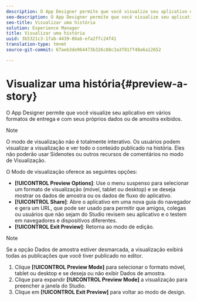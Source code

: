 ```yaml
---
description: O App Designer permite que você visualize seu aplicativo em vários formatos de entrega e com seus próprios dados ou de amostra exibidos.
seo-description: O App Designer permite que você visualize seu aplicativo em vários formatos de entrega e com seus próprios dados ou de amostra exibidos.
seo-title: Visualizar uma história
solution: Experience Manager
title: Visualizar uma história
uuid: 3b5321c3-1fab-4439-86ab-efa2ffc24f41
translation-type: tm+mt
source-git-commit: 67aeb3de964473b326c88c3a3f81ff48a6a12652

---
```



# Visualizar uma história{#preview-a-story}

O App Designer permite que você visualize seu aplicativo em vários formatos de entrega e com seus próprios dados ou de amostra exibidos.

>[!NOTE]
>
>O modo de visualização não é totalmente interativo. Os usuários podem visualizar a visualização e ver todo o conteúdo publicado na história. Eles não poderão usar Sidenotes ou outros recursos de comentários no modo de Visualização.

O Modo de visualização oferece as seguintes opções:

* **[!UICONTROL Preview Options]**: Use o menu suspenso para selecionar um formato de visualização (móvel, tablet ou desktop) e se deseja mostrar os dados de amostra ou os dados de fluxo do aplicativo.
* **[!UICONTROL Share]**: Abre o aplicativo em uma nova guia do navegador e gera um URL, que pode ser usado para permitir que amigos, colegas ou usuários que não sejam do Studio revisem seu aplicativo e o testem em navegadores e dispositivos diferentes.
* **[!UICONTROL Exit Preview]**: Retorna ao modo de edição.

>[!NOTE]
>
>Se a opção Dados de amostra estiver desmarcada, a visualização exibirá todas as publicações que você tiver publicado no editor.

1. Clique **[!UICONTROL Preview Mode]** para selecionar o formato móvel, tablet ou desktop e se deseja ou não exibir Dados de amostra.
1. Clique para expandir **[!UICONTROL Preview Mode]** a visualização para preencher a janela do Studio.
1. Clique em **[!UICONTROL Exit Preview]** para voltar ao modo de design.
